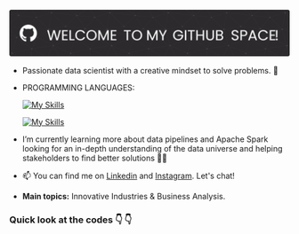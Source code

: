 ![header](https://github.com/DamianTellez/damiantellez/blob/main/github-header-image%20(1).png)

- Passionate data scientist with a creative mindset to solve problems. 🔭
  
- PROGRAMMING LANGUAGES:
  
  [![My Skills](https://skillicons.dev/icons?i=py,c,r)](https://skillicons.dev)
  
  [![My Skills](https://skillicons.dev/icons?i=git)](https://skillicons.dev)
  
- I’m currently learning more about data pipelines and Apache Spark looking for an in-depth understanding of the data universe and helping stakeholders to find better solutions 📓✨

- 📫 You can find me on [Linkedin](https://www.linkedin.com/in/alexander-batista-tellez/) and [Instagram](https://www.instagram.com/alexander.dmiann). Let's chat! 

- **Main topics:** Innovative Industries & Business Analysis.

### Quick look at the codes 👇   👇    
<!---
DamianTellez/DamianTellez is a ✨ special ✨ repository because its `README.md` (this file) appears on your GitHub profile.
You can click the Preview link to take a look at your changes.
--->
